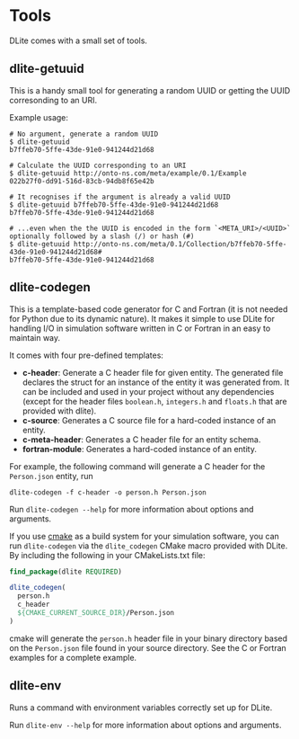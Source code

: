 Tools
=====
DLite comes with a small set of tools.


dlite-getuuid
-------------
This is a handy small tool for generating a random UUID or getting the UUID corresonding to an URI.

Example usage:

```console
# No argument, generate a random UUID
$ dlite-getuuid
b7ffeb70-5ffe-43de-91e0-941244d21d68

# Calculate the UUID corresponding to an URI
$ dlite-getuuid http://onto-ns.com/meta/example/0.1/Example
022b27f0-dd91-516d-83cb-94db8f65e42b

# It recognises if the argument is already a valid UUID
$ dlite-getuuid b7ffeb70-5ffe-43de-91e0-941244d21d68
b7ffeb70-5ffe-43de-91e0-941244d21d68

# ...even when the the UUID is encoded in the form `<META_URI>/<UUID>` optionally followed by a slash (/) or hash (#)
$ dlite-getuuid http://onto-ns.com/meta/0.1/Collection/b7ffeb70-5ffe-43de-91e0-941244d21d68#
b7ffeb70-5ffe-43de-91e0-941244d21d68
```


dlite-codegen
-------------
This is a template-based code generator for C and Fortran (it is not needed for Python due to its dynamic nature).
It makes it simple to use DLite for handling I/O in simulation software written in C or Fortran in an easy to maintain way.

It comes with four pre-defined templates:

- **c-header**: Generate a C header file for given entity.
  The generated file declares the struct for an instance of the entity it was generated from.
  It can be included and used in your project without any dependencies (except for the header files `boolean.h`, `integers.h` and `floats.h` that are provided with dlite).
- **c-source**: Generates a C source file for a hard-coded instance of an entity.
- **c-meta-header**: Generates a C header file for an entity schema.
- **fortran-module**: Generates a hard-coded instance of an entity.

For example, the following command will generate a C header for the `Person.json` entity, run

```console
dlite-codegen -f c-header -o person.h Person.json
```

Run `dlite-codegen --help` for more information about options and arguments.

If you use [cmake] as a build system for your simulation software, you can run `dlite-codegen` via the `dlite_codegen` CMake macro provided with DLite.
By including the following in your CMakeLists.txt file:

```cmake
find_package(dlite REQUIRED)

dlite_codegen(
  person.h
  c_header
  ${CMAKE_CURRENT_SOURCE_DIR}/Person.json
)
```

cmake will generate the `person.h` header file in your binary directory based on the `Person.json` file found in your source directory.
See the C or Fortran examples for a complete example.



dlite-env
---------
Runs a command with environment variables correctly set up for DLite.

Run `dlite-env --help` for more information about options and arguments.



[cmake]: https://cmake.org/
